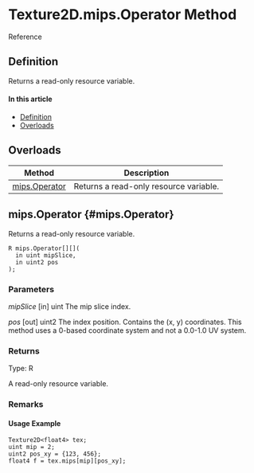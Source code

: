 # Texture2D.mips.Operator Method

Reference

## Definition

Returns a read-only resource variable.

#### In this article

*  [Definition](#definition)
*  [Overloads](#overloads)

## Overloads

| Method | Description |
| ------ | ----------- |
| [mips.Operator](#mips.Operator) | Returns a read-only resource variable. |

## mips.Operator {#mips.Operator}

Returns a read-only resource variable.

```HLSL
R mips.Operator[][](
  in uint mipSlice,
  in uint2 pos
);
```

### Parameters
<i>mipSlice </i> [in] uint
The mip slice index.

<i>pos</i> [out] uint2
The index position. Contains the (x, y) coordinates. This method uses a 0-based coordinate system and not a 0.0-1.0 UV system.

### Returns
Type: R

A read-only resource variable.

### Remarks

#### Usage Example

```HLSL
Texture2D<float4> tex;
uint mip = 2;
uint2 pos_xy = {123, 456};
float4 f = tex.mips[mip][pos_xy];
```